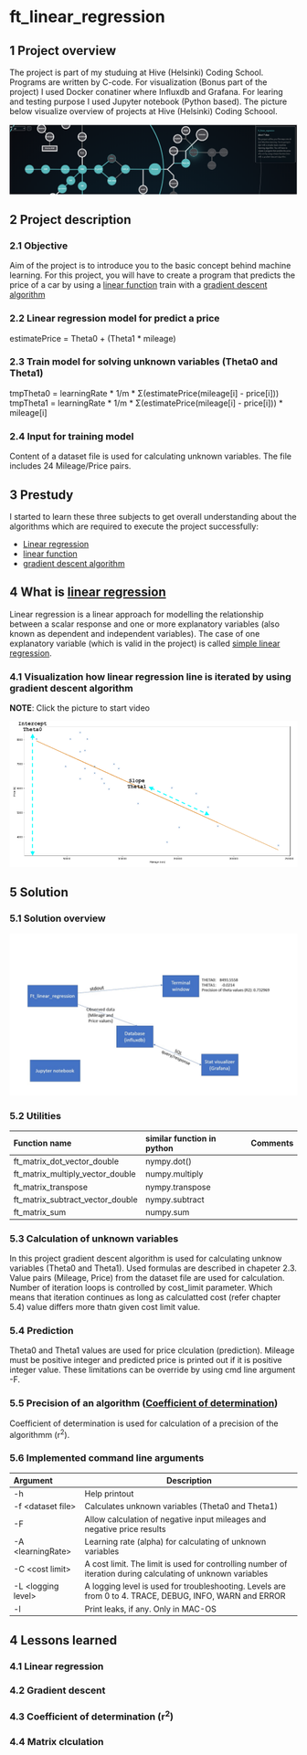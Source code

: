 # ft_linear_regression

## 1 Project overview

The project is part of my studuing at Hive (Helsinki) Coding School. Programs are written by C-code. For visualization (Bonus part of the project) I used Docker conatiner where Influxdb and Grafana. For learing and testing purpose I used Jupyter notebook (Python based). The picture below visualize overview of projects at Hive (Helsinki) Coding Schoool.

![](./Hive_Holy_Graph.png)

## 2 Project description

### 2.1 Objective

Aim of the project is to introduce you to the basic concept behind machine learning. For this project, you will have to create a program that predicts the price of a car by using a [linear function](https://en.wikipedia.org/wiki/Linear_function) train with a [gradient descent algorithm](https://en.wikipedia.org/wiki/Gradient_descent)

### 2.2 Linear regression model for predict a price

estimatePrice = Theta0 + (Theta1 * mileage)

### 2.3 Train model for solving unknown variables (Theta0 and Theta1)

tmpTheta0 = learningRate \* 1/m \* Σ(estimatePrice(mileage[i] - price[i]))
tmpTheta1 = learningRate \* 1/m \* Σ(estimatePrice(mileage[i] - price[i])) * mileage[i]

### 2.4 Input for training model

Content of a dataset file is used for calculating unknown variables. The file includes 24 Mileage/Price pairs.

## 3 Prestudy

I started to learn these three subjects to get overall understanding about the algorithms which are required to execute the project successfully:

- [Linear regression](https://en.wikipedia.org/wiki/Linear_regression#:~:text=In%20statistics%2C%20linear%20regression%20is,as%20dependent%20and%20independent%20variables\).&text=Such%20models%20are%20called%20linear%20models.)
- [linear function](https://en.wikipedia.org/wiki/Linear_function)
- [gradient descent algorithm](https://en.wikipedia.org/wiki/Gradient_descent)

## 4 What is [linear regression](https://en.wikipedia.org/wiki/Linear_regression#:~:text=In_statistics,_linear_regression_is,as_dependent_and_independent_variables\).&text=Such_models_are_called_linear_models.)

Linear regression is a linear approach for modelling the relationship between a scalar response and one or more explanatory variables (also known as dependent and independent variables). The case of one explanatory variable (which is valid in the project) is called [simple linear regression](https://en.wikipedia.org/wiki/Simple_linear_regression).

### 4.1 Visualization how linear regression line is iterated by using gradient descent algorithm

**NOTE**: Click the picture to start video

[![(Video](./ft_linear_regression.png)](https://youtu.be/JNJki4RG8-U)

## 5 Solution

### 5.1 Solution overview

![Solution overview](Solution_ft_linear_regression.jpg)

### 5.2 Utilities

| Function name | similar function in python | Comments |
| :- | :- | :- |
| ft_matrix_dot_vector_double | nympy.dot() | |
| ft_matrix_multiply_vector_double | numpy.multiply | |
| ft_matrix_transpose | nympy.transpose | |
| ft_matrix_subtract_vector_double | nympy.subtract | |
| ft_matrix_sum | numpy.sum | |

### 5.3 Calculation of unknown variables

In this project gradient descent algorithm is used for calculating unknow variables (Theta0 and Theta1). Used formulas are described in chapeter 2.3. Value pairs (Mileage, Price) from the dataset file are used for calculation. Number of iteration loops is controlled by cost_limit parameter. Which means that iteration continues as long as calculatted cost (refer chapter 5.4) value differs more thatn given cost limit value.

### 5.4 Prediction

Theta0 and Theta1 values are used for price clculation (prediction). Mileage must be positive integer and predicted price is printed out if it is positive integer value. These limitations can be override by using cmd line argument -F.

### 5.5 Precision of an algorithm ([Coefficient of determination](https://en.wikipedia.org/wiki/Coefficient_of_determination))

Coefficient of determination is used for calculation of a precision of the algorithmm (r<sup>2</sup>).

### 5.6 Implemented command line arguments

| Argument | Description |
| :- | - |
| -h | Help printout |
| -f \<dataset file\> | Calculates unknown variables (Theta0 and Theta1) |
| -F | Allow calculation of negative input mileages and negative price results |
| -A \<learningRate\> | Learning rate (alpha) for calculating of unknown variables |
| -C \<cost limit\> | A cost limit. The limit is used for controlling number of iteration during calculating of unknown variables |
| -L \<logging level\>| A logging level is used for troubleshooting. Levels are from 0 to 4. TRACE, DEBUG, INFO, WARN and ERROR |
| -l | Print leaks, if any. Only in MAC-OS |

## 4 Lessons learned

### 4.1 Linear regression

### 4.2 Gradient descent

### 4.3 Coefficient of determination (r<sup>2</sup>)

### 4.4 Matrix clculation
